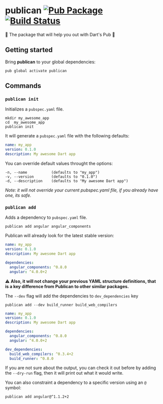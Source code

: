 # publican [![Pub Package](https://img.shields.io/pub/v/publican.svg)](https://pub.dartlang.org/packages/publican) [![Build Status](https://travis-ci.org/leocavalcante/publican.svg?branch=master)](https://travis-ci.org/leocavalcante/publican)

🧔 The package that will help you out with Dart's Pub 🎯

## Getting started

Bring **publican** to your global dependencies:

```shell
pub global activate publican
```

## Commands

### `publican init`

Initializes a `pubspec.yaml` file.

```shell
mkdir my_awesome_app
cd  my_awesome_app
publican init
```

It will generate a `pubspec.yaml` file with the following defaults:

```yaml
name: my_app
version: 0.1.0
description: My awesome Dart app
```

You can override default values throught the options:

```shell
-n, --name           (defaults to "my_app")
-v, --version        (defaults to "0.1.0")
-d, --description    (defaults to "My awesome Dart app")
```

_Note: it will not override your current pubspec.yaml file, if you already have one, its safe._

### `publican add`

Adds a dependency to `pubspec.yaml` file.

```shell
publican add angular angular_components
```

Publican will already look for the latest stable version:

```yaml
name: my_app
version: 0.1.0
description: My awesome Dart app

dependencies:
  angular_components: ^0.8.0
  angular: ^4.0.0+2
```

⚠️ **Also, it will not change your previous YAML structure definitions, that is a key difference from Publican to other similar packages.**

The `--dev` flag will add the dependencies to `dev_dependencies` key

```shell
publican add --dev build_runner build_web_compilers
```

```yaml
name: my_app
version: 0.1.0
description: My awesome Dart app

dependencies:
  angular_components: ^0.8.0
  angular: ^4.0.0+2

dev_dependencies:
  build_web_compilers: ^0.3.4+2
  build_runner: ^0.8.0
```

If you are not sure about the output, you can check it out before by adding the `--dry-run` flag, then it will print out what it would write.

You can also constraint a dependency to a specific version using an `@` symbol:

```shell
publican add angular@^1.1.2+2
```
